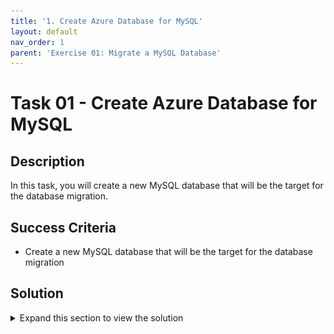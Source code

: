 ```yaml
---
title: '1. Create Azure Database for MySQL'
layout: default
nav_order: 1
parent: 'Exercise 01: Migrate a MySQL Database'
---
```


# Task 01 - Create Azure Database for MySQL

## Description

In this task, you will create a new MySQL database that will be the target for the database migration.


## Success Criteria

* Create a new MySQL database that will be the target for the database migration



## Solution

<details markdown="block">
<summary>Expand this section to view the solution</summary>

1. Sign in to the [Azure Portal](https://portal.azure.com). Ensure that you're using a subscription associated with the same resources you created during the Lab setup.

2. On the **Home** page within the Azure Portal, towards the top, select **Create a resource**.

    ![Create a resource on Azure Portal Home page.](../../resources/images/lab01_01_CreateResource.png "Create a resource")

3. Within the **Search services and marketplace** field, type `mysql flexible`, press Enter, then select **Azure Database for MySQL Flexible Server** in the search results.

    ![The Azure Database for MySQL result shown in the marketplace.](../../resources/images/lab01_01_MySQLFlexibleServer.png "Azure Database for MySQL in the marketplace")

4. Select **Create**.

    ![The Flexible server option is selected with the create button highlighted.](../../resources/images/lab01_01_MySQLFlexibleServerCreate.png "Flexible server resource type")

5. On the **Flexible server** pane, select the following values:

    - **Resource group**: Select the resource group that you created for this lab. Such as `terrafirm-rg`.
    - **Server name**: Enter a unique name, such as `terrafirm-mysql-db`.
    - **Region**: Select the Azure Region that was used to create the resource group.
    - **MySQL version**: `8.0`

    ![The Flexible server pane is shown with values entered.](../../resources/images/lab01_01_MySQLFlexibleServerCreate2.png "Flexible server configuration")

6. Under **Authentication**, set the **Authentication method** to **MySQL authentication only**, set the **Admin username** and **Password** for the MySQL admin account.

    ![Administrator account credentials are set.](../../resources/images/lab01_01_MySQLFlexibleServerAuthentication.png "Administrator account credentials")

    > **Note**: Be sure to save the **Admin username** and **Password**, so it can be used later. A recommendation for an easy to remember Username is `mysqladmin` and Password is `demo!pass123`.

7. Select **Next: Networking >**.

    ![Image with Next Networking button highlighted.](../../resources/images/lab01_01_MySQLFlexibleServerNetworking.png "Next Networking button")

8. On the **Networking** tab, under **Firewall rules**, select the checkbox for **Allow public access from any Azure service within Azure to this server**.

    ![Allow public access from any Azure service within Azure to this server is checked.](../../resources/images/lab01_01_MySQLFlexibleServerFirewall.png "Firewall rules")

9. Select **Review + create**.

    ![Review + create button](../../resources/images/lab01_01_MySQLFlexibleServerReviewCreate.png "Review + create button")

10. Select **Create** to provision the service.

    ![The Review + create screen with Create button highlighted.](../../resources/images/lab01_01_MySQLFlexibleServerCreateResource.png "Review + create screen")

11. Once provisioning has completed navigate to the **Azure Database for MySQL** resource that was just created, copy and save the **Server name** for use later.

    ![The Azure Database for MySQL server name is highlighted.](../../resources/images/lab01_01_MySQLFlexibleServerOverview.png "Azure Database for MySQL blade")

12. On the left menu pane, under **Settings** select **Databases**.

    ![Databases link is hihghlighted.](../../resources/images/lab01_01_MySQLFlexibleServerDBs.png "Databases link")

13. Select **+ Add** to create a new database.

    ![Add database button is highlighted.](../../resources/images/lab01_01_MySQLFlexibleServerAdd.pngg "Add database button")

14. On the **Create Database** pane, enter `phpipam` in the **Name** field, then select **Save**. This will create a new MySQL database that will be the target for the database migration.

    ![The Create database pane is shown with values entered.](../../resources/images/lab01_01_MySQLFlexibleServerDBCreate.png "Create database pane")

</details>
